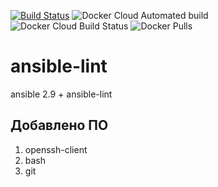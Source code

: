 [![Build Status](https://travis-ci.com/iudanet/ansible-lint.svg?branch=master)](https://travis-ci.com/iudanet/ansible-lint) ![Docker Cloud Automated build](https://img.shields.io/docker/cloud/automated/iudanet/ansible-lint) ![Docker Cloud Build Status](https://img.shields.io/docker/cloud/build/iudanet/ansible-lint) ![Docker Pulls](https://img.shields.io/docker/pulls/iudanet/ansible-lint)
# ansible-lint
ansible 2.9 + ansible-lint

## Добавлено ПО

1. openssh-client
2. bash
3. git
